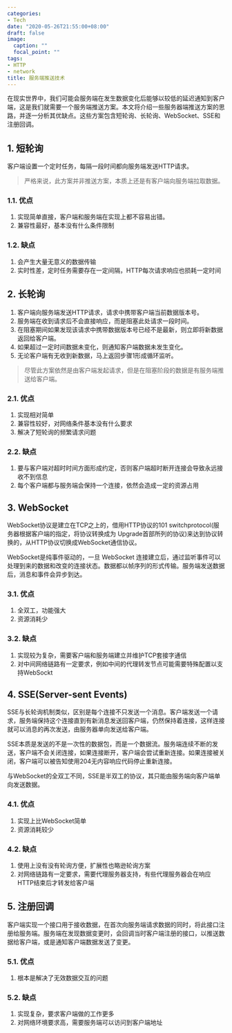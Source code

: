 ```yaml
---
categories:
- Tech
date: "2020-05-26T21:55:00+08:00"
draft: false
image:
  caption: ""
  focal_point: ""
tags:
- HTTP
- network
title: 服务端推送技术
---
```


在现实世界中，我们可能会服务端在发生数据变化后能够以较低的延迟通知到客户端，这是我们就需要一个服务端推送方案。本文将介绍一些服务器端推送方案的思路，并逐一分析其优缺点。这些方案包含短轮询、长轮询、WebSocket、SSE和注册回调。

<!--more-->

## 1. 短轮询

客户端设置一个定时任务，每隔一段时间都向服务端发送HTTP请求。

> 严格来说，此方案并非推送方案，本质上还是有客户端向服务端拉取数据。

### 1.1. 优点

1. 实现简单直接，客户端和服务端在实现上都不容易出错。
2. 兼容性最好，基本没有什么条件限制

### 1.2. 缺点

1. 会产生大量无意义的数据传输
2. 实时性差，定时任务需要存在一定间隔，HTTP每次请求响应也损耗一定时间

## 2. 长轮询

1. 客户端向服务端发送HTTP请求，请求中携带客户端当前数据版本号。
2. 服务端在收到请求后不会直接响应，而是阻塞此处请求一段时间。
3. 在阻塞期间如果发现该请求中携带数据版本号已经不是最新，则立即将新数据返回给客户端。
4. 如果超过一定时间数据未变化，则通知客户端数据未发生变化。
5. 无论客户端有无收到新数据，马上返回步骤1形成循环监听。

> 尽管此方案依然是由客户端发起请求，但是在阻塞阶段的数据是有服务端推送给客户端。

### 2.1. 优点

1. 实现相对简单
2. 兼容性较好，对网络条件基本没有什么要求
3. 解决了短轮询的频繁请求问题

### 2.2. 缺点

1. 要与客户端对超时时间方面形成约定，否则客户端超时断开连接会导致永远接收不到信息
2. 每个客户端都与服务端会保持一个连接，依然会造成一定的资源占用

## 3. WebSocket

WebSocket协议是建立在TCP之上的，借用HTTP协议的101 switchprotocol(服务器根据客户端的指定，将协议转换成为 Upgrade首部所列的协议)来达到协议转换的，从HTTP协议切换成WebSocket通信协议。

WebSocket是纯事件驱动的，一旦 WebSocket 连接建立后，通过监听事件可以处理到来的数据和改变的连接状态。数据都以帧序列的形式传输。服务端发送数据后，消息和事件会异步到达。


### 3.1. 优点

1. 全双工，功能强大
2. 资源消耗少

### 3.2. 缺点

1. 实现较为复杂，需要客户端和服务端建立并维护TCP套接字通信
2. 对中间网络链路有一定要求，例如中间的代理转发节点可能需要特殊配置以支持WebSockt

## 4. SSE(Server-sent Events)

SSE与长轮询机制类似，区别是每个连接不只发送一个消息。客户端发送一个请求，服务端保持这个连接直到有新消息发送回客户端，仍然保持着连接，这样连接就可以消息的再次发送，由服务器单向发送给客户端。

SSE本质是发送的不是一次性的数据包，而是一个数据流。服务端连续不断的发送，客户端不会关闭连接，如果连接断开，客户端会尝试重新连接。如果连接被关闭，客户端可以被告知使用204无内容响应代码停止重新连接。

与WebSocket的全双工不同，SSE是半双工的协议，其只能由服务端向客户端单向发送数据。

### 4.1. 优点

1. 实现上比WebSocket简单
2. 资源消耗较少

### 4.2. 缺点

1. 使用上没有没有轮询方便，扩展性也略逊轮询方案
2. 对网络链路有一定要求，需要代理服务器支持，有些代理服务器会在响应HTTP结束后才转发给客户端

## 5. 注册回调

客户端实现一个接口用于接收数据，在首次向服务端请求数据的同时，将此接口注册给服务端。服务端在发现数据变更时，会回调当时客户端注册的接口，以推送数据给客户端，或是通知客户端数据发送了变更。

### 5.1. 优点

1. 根本是解决了无效数据交互的问题

### 5.2. 缺点

1. 实现复杂，要求客户端做的工作更多
2. 对网络环境要求高，需要服务端可以访问到客户端地址

